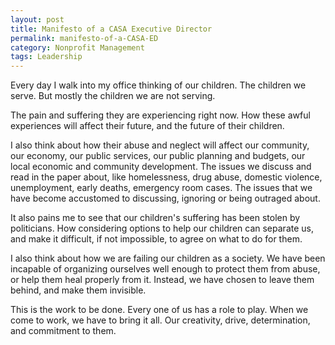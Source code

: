 ```yaml
---
layout: post
title: Manifesto of a CASA Executive Director
permalink: manifesto-of-a-CASA-ED
category: Nonprofit Management
tags: Leadership
---
```


Every day I walk into my office thinking of our children. The children we serve. But mostly the children we are not serving. 

The pain and suffering they are experiencing right now. How these awful experiences will affect their future, and the future of their children. 

I also think about how their abuse and neglect will affect our community, our economy, our public services, our public planning and budgets, our local economic and community development. The issues we discuss and read in the paper about, like homelessness, drug abuse, domestic violence, unemployment, early deaths, emergency room cases. The issues that we have become accustomed to discussing, ignoring or being outraged about. 

It also pains me to see that our children's suffering has been stolen by politicians. How considering options to help our children can separate us, and make it difficult, if not impossible, to agree on what to do for them.

I also think about how we are failing our children as a society. We have been incapable of organizing ourselves well enough to protect them from abuse, or help them heal properly from it. Instead, we have chosen to leave them behind, and make them invisible.

This is the work to be done. Every one of us has a role to play. 
When we come to work, we have to bring it all. Our creativity, drive, determination, and commitment to them.





